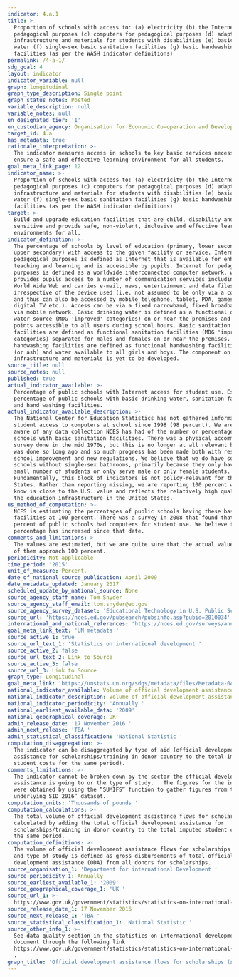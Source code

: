 ```yaml
---
indicator: 4.a.1
title: >-
  Proportion of schools with access to: (a) electricity (b) the Internet for
  pedagogical purposes (c) computers for pedagogical purposes (d) adapted
  infrastructure and materials for students with disabilities (e) basic drinking
  water (f) single-sex basic sanitation facilities (g) basic handwashing
  facilities (as per the WASH indicator definitions)
permalink: /4-a-1/
sdg_goal: 4
layout: indicator
indicator_variable: null
graph: longitudinal
graph_type_description: Single point
graph_status_notes: Posted
variable_description: null
variable_notes: null
un_designated_tier: '1'
un_custodian_agency: Organisation for Economic Co-operation and Development (OECD)
target_id: 4.a
has_metadata: true
rationale_interpretation: >-
  The indicator measures access in schools to key basic services necessary to
  ensure a safe and effective learning environment for all students.
goal_meta_link_page: 12
indicator_name: >-
  Proportion of schools with access to: (a) electricity (b) the Internet for
  pedagogical purposes (c) computers for pedagogical purposes (d) adapted
  infrastructure and materials for students with disabilities (e) basic drinking
  water (f) single-sex basic sanitation facilities (g) basic handwashing
  facilities (as per the WASH indicator definitions)
target: >-
  Build and upgrade education facilities that are child, disability and gender
  sensitive and provide safe, non-violent, inclusive and effective learning
  environments for all.
indicator_definition: >-
  The percentage of schools by level of education (primary, lower secondary and
  upper secondary) with access to the given facility or service. Internet for
  pedagogical purposes is defined as Internet that is available for enhancing
  teaching and learning and is accessible by pupils. Internet for pedagogical
  purposes is defined as a worldwide interconnected computer network, which
  provides pupils access to a number of communication services including the
  World Wide Web and carries e-mail, news, entertainment and data files,
  irrespective of the device used (i.e. not assumed to be only via a computer)
  and thus can also be accessed by mobile telephone, tablet, PDA, games machine,
  digital TV etc.). Access can be via a fixed narrowband, fixed broadband, or
  via mobile network. Basic drinking water is defined as a functional drinking
  water source (MDG 'improved' categories) on or near the premises and water
  points accessible to all users during school hours. Basic sanitation
  facilities are defined as functional sanitation facilities (MDG 'improved'
  categories) separated for males and females on or near the premises. Basic
  handwashing facilities are defined as functional handwashing facilities, soap
  (or ash) and water available to all girls and boys. The component on adapted
  infrastructure and materials is yet to be developed.
source_title: null
source_notes: null
published: true
actual_indicator_available: >-
  Percentage of public schools with Internet access for student use. Estimated
  percentage of public schools with basic drinking water, sanitation facilities,
  and hand washing facilities.
actual_indicator_available_description: >-
  The National Center for Education Statistics has not gathered information on
  student access to computers at school since 1998 (98 percent). We are not
  aware of any data collection NCES has had of the number or percentage of
  schools with basic sanitation facilities. There was a physical accommodations
  survey done in the mid 1970s, but this is no longer at all relevant because it
  was done so long ago and so much progress has been made both with respect to
  school improvement and new regulations. We believe that we do have some
  schools without single-sex bathrooms, primarily because they only have a very
  small number of students or only serve male or only female students.
  Fundamentally, this block of indicators is not policy-relevant for the United
  States. Rather than reporting missing, we are reporting 100 percent which we
  know is close to the U.S. value and reflects the relatively high quality of
  the education infrastructure in the United States.
us_method_of_computation: >-
  NCES is estimating the percentages of public schools having these basic
  facilities at 100 percent. There was a survey in 2008 that found that 98
  percent of public schools had computers for student use. We believe the
  percentage has increased since that date.
comments_and_limitations: >-
  The values are estimated, but we are quite sure that the actual values for all
  of them approach 100 percent.
periodicity: Not applicable
time_period: '2015'
unit_of_measure: Percent.
date_of_national_source_publication: April 2009
date_metadata_updated: January 2017
scheduled_update_by_national_source: None
source_agency_staff_name: Tom Snyder
source_agency_staff_email: tom.snyder@ed.gov
source_agency_survey_dataset: 'Educational Technology in U.S. Public Schools: Fall 2008'
source_url: 'https://nces.ed.gov/pubsearch/pubsinfo.asp?pubid=2010034'
international_and_national_references: 'https://nces.ed.gov/surveys/annualreports/'
goal_meta_link_text: 'UN metadata '
source_active_1: true
source_url_text_1: 'Statistics on international development '
source_active_2: false
source_url_text_2: Link to Source
source_active_3: false
source_url_3: Link to Source
graph_type: Longitudinal
goal_meta_link: 'https://unstats.un.org/sdgs/metadata/files/Metadata-04-0B-01.pdf'
national_indicator_available: Volume of official development assistance flows for scholarships
national_indicator_description: Volume of official development assistance flows for scholarships
national_indicator_periodicity: 'Annually '
national_earliest_available_data: '2009'
national_geographical_coverage: UK
admin_release_date: '17 November 2016 '
admin_next_release: 'TBA '
admin_statistical_classification: 'National Statistic '
computation_disaggregation: >-
  The indicator can be disaggregated by type of aid (official development
  assistance for scholarships/training in donor country to the total imputed
  student costs for the same period).
comments_limitations: >-
  The indicator cannot be broken down by the sector the official development
  assistance is going to or the type of study.   The figures for the indicator
  were obtained by using the “SUMIFS” function to gather figures from the “data
  underlying SID 2016” dataset.
computation_units: 'Thousands of pounds '
computation_calculations: >-
  The total volume of official development assistance flows for scholarships is
  calculated by adding the total official development assistance for
  scholarships/training in donor country to the total imputed student costs for
  the same period. 
computation_definitions: >-
  The volume of official development assistance flows for scholarships by sector
  and type of study is defined as gross disbursements of total official
  development assistance (ODA) from all donors for scholarships.
source_organisation_1: 'Department for international Development '
source_periodicity_1: Annually
source_earliest_available_1: '2009'
source_geographical_coverage_1: 'UK '
source_url_1: >-
  https://www.gov.uk/government/statistics/statistics-on-international-development-2016
source_release_date_1: 17 November 2016
source_next_release_1: 'TBA '
source_statistical_classification_1: 'National Statistic '
source_other_info_1: >-
  See data quality section in the statistics on international development
  document through the following link
  https://www.gov.uk/government/statistics/statistics-on-international-development-2016
  .
graph_title: 'Official development assistance flows for scholarships (£000s) '
---
```

